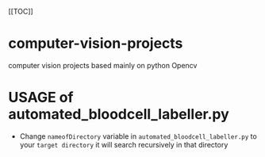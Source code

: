 [[TOC]]
# computer-vision-projects
computer vision projects based mainly on python Opencv

# USAGE of automated_bloodcell_labeller.py
- Change `nameofDirectory` variable in `automated_bloodcell_labeller.py` to your `target directory` it will search recursively in that directory
